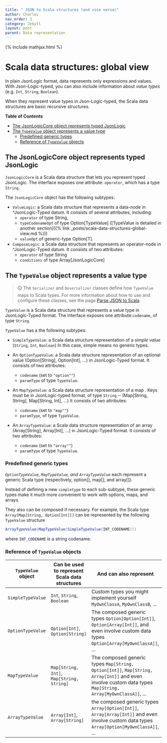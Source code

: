 ```yaml
---
title: " JSON to Scala structures (and vice versa)"
author: Charles
nav_order: 3
category: Jekyll
layout: post
parent: Data representation
---
```

{% include mathjax.html %}

# Scala data structures: global view

In plain JsonLogic format, data represents only expressions and values.
With Json-Logic-typed, you can also include information about *value types*
(e.g. `Int`, `String`, `Boolean`).

When they represent value types in Json-Logic-typed, the Scala data structures
are basic recursive structures.

<!-- markdown-toc start - Don't edit this section. Run M-x markdown-toc-refresh-toc -->
**Table of Contents**

- [The JsonLogicCore object represents typed JsonLogic](#the-jsonlogiccore-object-represents-typed-jsonlogic)
- [The `TypeValue` object represents a value type](#the-typevalue-object-represents-a-value-type)
    - [Predefined generic types](#predefined-generic-types)
    - [Reference of `TypeValue` objects](#reference-of-typevalue-objects)

<!-- markdown-toc end -->


## The JsonLogicCore object represents typed JsonLogic

`JsonLogicCore` is a Scala data structure that lets you represent
typed JsonLogic. The interface exposes one attribute: `operator`, which has a
type `String`.

The `JsonLogicCore` object has the following subtypes:

*  `ValueLogic`: a Scala data structure that represents a data-node in
^JsonLogic-Typed datum. It consists of several attributes, including:
   * `operator` of type String,
   * `typeCodenameOpt` of type Option[TypeValue]
 ([TypeValue is detailed in another section]({% link _posts/scala-data-structures-global-view.md %}))
   * `valueOpt` of generic-type Option[T].
* `ComposeLogic`: a Scala data structure that represents an operator-node in
^JsonLogic-Typed datum. It consists of two attributes:
    * `operator` of type String
    * `conditions` of type Array[JsonLogicCore]

<!--How about adding examples?-->

## The `TypeValue` object represents a value type

> &#128712;  The `Serializer` and `Deserializer` classes define how `TypeValue` maps to Scala types.
> For more information about how to use and configure these classes,
> see the page [Parse JSON to Scala](./parse-json-logic-typed).

 `TypeValue` is a Scala data structure that represents a value type in
 JsonLogic-Typed format. The interface exposes one  attribute:`codename`, of
type `String`.

`TypeValue` has a the following subtypes:

* `SimpleTypeValue`: a Scala data structure representation of a _simple value_
(`String`, `Int`, `Boolean`)
In this case, simple means no generic types.

* An `OptionTypeValue`: a Scala data structure representation of an optional value (Option[String], Option[Int], ...)
in JsonLogic-Typed format. It consists of two attributes:
    * `codename` (set to `"option""`)
    * `paramType` of type `TypeValue`.

* An `MapTypeValue`: a Scala data structure representation of a map .
Keys must be in JsonLogic-typed format, of type `String` ─ (Map[String, String], Map[String, Int], ...)
It consists of two attributes:
    * `codename` (set to `"map""`)
    * `paramType`, of type `TypeValue`.

* An `ArrayTypeValue`: a Scala data structure representation of an array (Array[String], Array[Int], ...)
in JsonLogic-Typed format. It consists of two attributes:
   * `codename` (set to `"array""`)
   * `paramType` of type `TypeValue`.

### Predefined generic types

*`OptionTypeValue`, `MapTypeValue`, and `ArrayTypeValue`* each represent a
generic Scala type (respectively, option[], map[], and array[]).

Instead of defining a new `simpletype` to each sub-subtype, these generic types
make it much more convenient to work with options, maps, and arrays.

They also can be composed if necessary.
For example, the Scala type `Array[Map[String, Option[Int]]]` can be represented
by the following `TypeValue` structure

```scala
ArrayTypeValue(MapTypeValue(SimpleTypeValue(INT_CODENAME)))
```

where `INT_CODENAME` is a string codename.

### Reference of `TypeValue` objects

| `TypeValue` object | Can be used to represent Scala data structures | And can also represent |
|--------------------|--------------------------------------------------------------------------------------------------------------|------------|
| `SimpleTypeValue`  | `Int`, `String`, `Boolean` | Custom types you might implement yourself `MyOwnClassA`, `MyOwnClassB`, ...    |
| `OptionTypeValue`  | `Option[Int]`, `Option[String]` | The composed generic types `Option[Option[Int]]`, `Option[Array[Int]]`, and even involve custom data types `Option[Array[MyOwnClassA]]`, ...|
| `MapTypeValue`     | `Map[String, Int]`, `Map[String, String]` |The composed generic types `Map[String, Option[Int]]`, `Map[String, Array[Int]]` and even involve custom data types `Map[String, Array[MyOwnClassA]]`, ... |
| `ArrayTypeValue`   | `Array[Int]`, `Array[String]` |the composed generic types `Array[Option[Int]]`, `Array[Array[Int]]` and even involve custom data types `Array[Option[MyOwnClassA]]`, ...|
